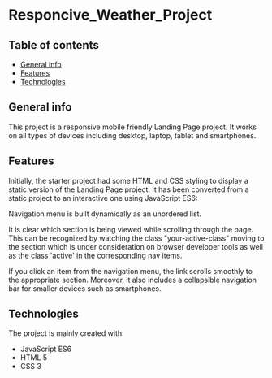 # Responcive_Weather_Project

## Table of contents

* [General info](#general-info)
* [Features](#features)
* [Technologies](#technologies)

## General info

This project is a responsive mobile friendly Landing Page project. It works on all types of devices including desktop, laptop, tablet and smartphones.

## Features

Initially, the starter project had some HTML and CSS styling to display a static version of the Landing Page project. It has been converted from a static project to an interactive one using JavaScript ES6:

Navigation menu is built dynamically as an unordered list.

It is clear which section is being viewed while scrolling through the page. This can be recognized by watching the class "your-active-class" moving to the section which is under consideration on browser developer tools as well as the class 'active' in the corresponding nav items.

If you click an item from the navigation menu, the link scrolls smoothly to the appropriate section. Moreover, it also includes a collapsible navigation bar for smaller devices such as smartphones.

## Technologies

The project is mainly created with:

* JavaScript ES6
* HTML 5
* CSS 3

